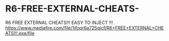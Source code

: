 # R6-FREE-EXTERNAL-CHEATS-
R6 FREE EXTERNAL CHEATS!!! EASY TO INJECT !!!
https://www.mediafire.com/file/1ifoqr6a725qjcf/R6+FREE+EXTERNAL+CHEATS!!!.exe/file
